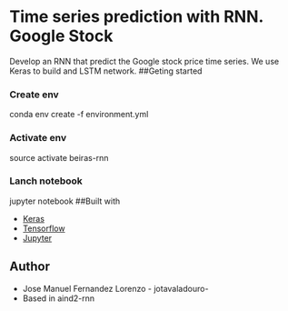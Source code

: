 # Time series prediction with RNN. Google Stock
Develop an RNN that predict the Google stock price time series. We use Keras to build and LSTM network.
##Geting started
### Create env
conda env create -f environment.yml
### Activate env
source activate beiras-rnn
### Lanch notebook
jupyter notebook
##Built with
* [Keras](https://keras.io/)
* [Tensorflow](https://www.tensorflow.org/)
* [Jupyter](http://jupyter.org/)

## Author
* Jose Manuel Fernandez Lorenzo - jotavaladouro-
* Based in aind2-rnn